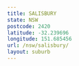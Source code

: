 ```yaml
---
title: SALISBURY
state: NSW
postcode: 2420
latitude: -32.239696
longitude: 151.685456
url: /nsw/salisbury/
layout: suburb
---
```

